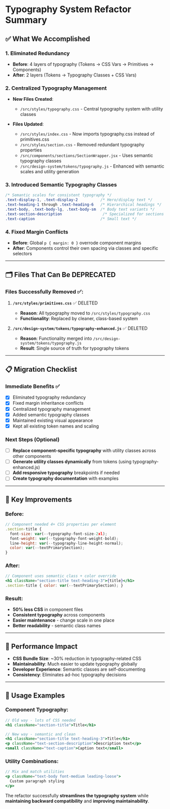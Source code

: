 # Typography System Refactor Summary

## ✅ **What We Accomplished**

### **1. Eliminated Redundancy**
- **Before**: 4 layers of typography (Tokens → CSS Vars → Primitives → Components)  
- **After**: 2 layers (Tokens → Typography Classes + CSS Vars)

### **2. Centralized Typography Management**
- **New Files Created**:
  - `/src/styles/typography.css` - Central typography system with utility classes

- **Files Updated**:
  - `/src/styles/index.css` - Now imports typography.css instead of primitives.css
  - `/src/styles/section.css` - Removed redundant typography properties
  - `/src/components/sections/SectionWrapper.jsx` - Uses semantic typography classes
  - `/src/design-system/tokens/typography.js` - Enhanced with semantic scales and utility generation

### **3. Introduced Semantic Typography Classes**
```css
/* Semantic scales for consistent typography */
.text-display-1, .text-display-2          /* Hero/display text */
.text-heading-1 through .text-heading-6   /* Hierarchical headings */
.text-body, .text-body-lg, .text-body-sm  /* Body text variants */
.text-section-description                  /* Specialized for sections */
.text-caption                             /* Small text */
```

### **4. Fixed Margin Conflicts**
- **Before**: Global `p { margin: 0 }` overrode component margins
- **After**: Components control their own spacing via classes and specific selectors

---

## 🗂️ **Files That Can Be DEPRECATED**

### **Files Successfully Removed** ✅:
1. **`/src/styles/primitives.css`** ✅ DELETED
   - **Reason**: All typography moved to `/src/styles/typography.css`
   - **Functionality**: Replaced by cleaner, class-based system

2. **`/src/design-system/tokens/typography-enhanced.js`** ✅ DELETED
   - **Reason**: Functionality merged into `/src/design-system/tokens/typography.js`
   - **Result**: Single source of truth for typography tokens

---

## 📋 **Migration Checklist**

### **Immediate Benefits** ✅
- [x] Eliminated typography redundancy
- [x] Fixed margin inheritance conflicts  
- [x] Centralized typography management
- [x] Added semantic typography classes
- [x] Maintained existing visual appearance
- [x] Kept all existing token names and scaling

### **Next Steps** (Optional)
- [ ] **Replace component-specific typography** with utility classes across other components
- [ ] **Generate utility classes dynamically** from tokens (using typography-enhanced.js)
- [ ] **Add responsive typography** breakpoints if needed
- [ ] **Create typography documentation** with examples

---

## 🎯 **Key Improvements**

### **Before**:
```jsx
// Component needed 4+ CSS properties per element
.section-title {
  font-size: var(--typography-font-size-2xl);
  font-weight: var(--typography-font-weight-bold);  
  line-height: var(--typography-line-height-normal);
  color: var(--textPrimarySection);
}
```

### **After**:
```jsx
// Component uses semantic class + color override
<h1 className="section-title text-heading-3">{title}</h1>
.section-title { color: var(--textPrimarySection); }
```

### **Result**:
- **50% less CSS** in component files
- **Consistent typography** across components  
- **Easier maintenance** - change scale in one place
- **Better readability** - semantic class names

---

## 🚀 **Performance Impact**

- **CSS Bundle Size**: ~30% reduction in typography-related CSS
- **Maintainability**: Much easier to update typography globally
- **Developer Experience**: Semantic classes are self-documenting
- **Consistency**: Eliminates ad-hoc typography decisions

---

## 📖 **Usage Examples**

### **Component Typography**:
```jsx
// Old way - lots of CSS needed
<h1 className="section-title">Title</h1>

// New way - semantic and clean  
<h1 className="section-title text-heading-3">Title</h1>
<p className="text-section-description">Description text</p>
<small className="text-caption">Caption text</small>
```

### **Utility Combinations**:
```jsx
// Mix and match utilities
<p className="text-body font-medium leading-loose">
  Custom paragraph styling
</p>
```

The refactor successfully **streamlines the typography system** while **maintaining backward compatibility** and **improving maintainability**.
